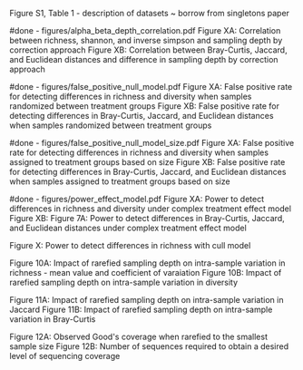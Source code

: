 Figure S1, Table 1 - description of datasets ~ borrow from singletons paper

#done - figures/alpha_beta_depth_correlation.pdf
Figure XA: Correlation between richness, shannon, and inverse simpson and sampling depth by correction approach
Figure XB: Correlation between Bray-Curtis, Jaccard, and Euclidean distances and difference in sampling depth by correction approach

#done - figures/false_positive_null_model.pdf
Figure XA: False positive rate for detecting differences in richness and diversity when samples randomized between treatment groups
Figure XB: False positive rate for detecting differences in Bray-Curtis, Jaccard, and Euclidean distances when samples randomized between treatment groups

#done - figures/false_positive_null_model_size.pdf
Figure XA: False positive rate for detecting differences in richness and diversity when samples assigned to treatment groups based on size
Figure XB: False positive rate for detecting differences in Bray-Curtis, Jaccard, and Euclidean distances  when samples assigned to treatment groups based on size

#done - figures/power_effect_model.pdf
Figure XA: Power to detect differences in richness and diversity under complex treatment effect model
Figure XB: Figure 7A: Power to detect differences in Bray-Curtis, Jaccard, and Euclidean distances under complex treatment effect model

Figure X: Power to detect differences in richness with cull model

Figure 10A: Impact of rarefied sampling depth on intra-sample variation in richness - mean value and coefficient of varaiation
Figure 10B: Impact of rarefied sampling depth on intra-sample variation in diversity

Figure 11A: Impact of rarefied sampling depth on intra-sample variation in Jaccard
Figure 11B: Impact of rarefied sampling depth on intra-sample variation in Bray-Curtis

Figure 12A: Observed Good's coverage when rarefied to the smallest sample size
Figure 12B: Number of sequences required to obtain a desired level of sequencing coverage